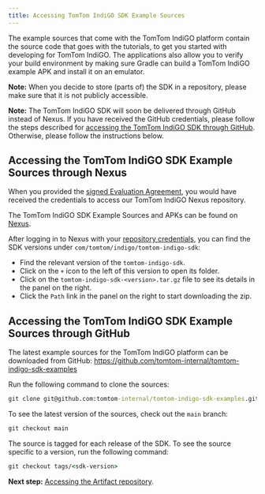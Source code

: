 ```yaml
---
title: Accessing TomTom IndiGO SDK Example Sources
---
```


The example sources that come with the TomTom IndiGO platform contain the source code that goes
with the tutorials, to get you started with developing for TomTom IndiGO. The applications also
allow you to verify your build environment by making sure Gradle can build a TomTom IndiGO example
APK and install it on an emulator.

__Note:__ When you decide to store (parts of) the SDK in a repository, please make sure that it is
not publicly accessible.

__Note:__ The TomTom IndiGO SDK will soon be delivered through GitHub instead of Nexus. If you have
received the GitHub credentials, please follow the steps described for
[accessing the TomTom IndiGO SDK through GitHub](#accessing-the-tomtom-indigo-sdk-example-sources-through-github).
Otherwise, please follow the instructions below.

## Accessing the TomTom IndiGO SDK Example Sources through Nexus

When you provided the
[signed Evaluation Agreement](/tomtom-indigo/documentation/getting-started/introduction), you
would have received the credentials to access our TomTom IndiGO Nexus repository.

The TomTom IndiGO SDK Example Sources and APKs can be found on
[Nexus](https://repo.tomtom.com/#browse/browse:ivi:com%2Ftomtom%2Findigo%2Ftomtom-indigo-sdk).

After logging in to Nexus with your
[repository credentials](/tomtom-indigo/documentation/getting-started/introduction), you can find
the SDK versions under `com/tomtom/indigo/tomtom-indigo-sdk`:

- Find the relevant version of the `tomtom-indigo-sdk`.
- Click on the `+` icon to the left of this version to open its folder.
- Click on the `tomtom-indigo-sdk-<version>.tar.gz` file to see its details in the panel on the
  right.
- Click the `Path` link in the panel on the right to start downloading the zip.

## Accessing the TomTom IndiGO SDK Example Sources through GitHub

The latest example sources for the TomTom IndiGO platform can be downloaded from GitHub:
https://github.com/tomtom-internal/tomtom-indigo-sdk-examples

Run the following command to clone the sources:

```cmd
git clone git@github.com:tomtom-internal/tomtom-indigo-sdk-examples.git
```

To see the latest version of the sources, check out the `main` branch:

```cmd
git checkout main
```

The source is tagged for each release of the SDK. To see the source specific to a version, run the
following command:

```cmd
git checkout tags/<sdk-version>
```

__Next step:__
[Accessing the Artifact repository](/tomtom-indigo/documentation/getting-started/accessing-the-artifact-repository).
